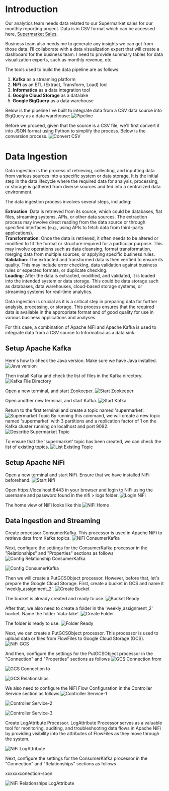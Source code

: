 # Introduction
Our analytics team needs data related to our Supermarket sales for our monthly reporting project. Data is in CSV format which can be accessed here, [Supermarket Sales](https://www.kaggle.com/datasets/aungpyaeap/supermarket-sales). 

Business team also needs me to generate any insights we can get from those data. I’ll collaborate with a data visualization expert that will create a dashboard for the business team. I need to provide summary tables for data visualization experts, such as monthly revenue, etc.

The tools used to build the data pipeline are as follows:

1. **Kafka** as a streaming platform
2. **NiFi** as an ETL (Extract, Transform, Load) tool
3. **Informatica** as a data integration tool
4. **Google Cloud Storage** as a datalake
5. **Google BigQuery** as a data warehouse


Below is the pipeline I've built to integrate data from a CSV data source into BigQuery as a data warehouse:
![Pipeline](https://github.com/aisyahputami/supermarket-sales/blob/main/weekly_assignment-2-pipeline.png)

Before we proceed, given that the source is a CSV file, we'll first convert it into JSON format using Python to simplify the process. Below is the conversion process.
![Convert CSV](https://github.com/aisyahputami/supermarket-sales/blob/main/ingestion-streaming/convert-csv-to-json.png)

# Data Ingestion
Data ingestion is the process of retrieving, collecting, and inputting data from various sources into a specific system or data storage. It is the initial step in the data lifecycle where the required data for analysis, processing, or storage is gathered from diverse sources and fed into a centralized data environment.

The data ingestion process involves several steps, including:

**Extraction**: Data is retrieved from its source, which could be databases, flat files, streaming systems, APIs, or other data sources. The extraction process may involve direct reading from the data source or through specified interfaces (e.g., using APIs to fetch data from third-party applications).<br>
**Transformation**: Once the data is retrieved, it often needs to be altered or modified to fit the format or structure required for a particular purpose. This may involve operations such as data cleansing, format transformation, merging data from multiple sources, or applying specific business rules.<br>
**Validation**: The extracted and transformed data is then verified to ensure its quality. This may include error checking, data validation against business rules or expected formats, or duplicate checking.<br>
**Loading**: After the data is extracted, modified, and validated, it is loaded into the intended system or data storage. This could be data storage such as databases, data warehouses, cloud-based storage systems, or streaming systems for real-time analytics.

Data ingestion is crucial as it is a critical step in preparing data for further analysis, processing, or storage. This process ensures that the required data is available in the appropriate format and of good quality for use in various business applications and analyses.

For this case, a combination of Apache NiFi and Apache Kafka is used to integrate data from a CSV source to Informatica as a data sink.

## Setup Apache Kafka
Here's how to check the Java version. Make sure we have Java installed.
![Java version](https://github.com/aisyahputami/supermarket-sales/blob/main/kafka-setup/java-version.png)

Then install Kafka and check the list of files in the Kafka directory.
![Kafka File Directory](https://github.com/aisyahputami/supermarket-sales/blob/main/kafka-setup/kafka-file-directory.png)

Open a new terminal, and start Zookeeper.
![Start Zookeeper](https://github.com/aisyahputami/supermarket-sales/blob/main/kafka-setup/start-zookeeper.png)

Open another new terminal, and start Kafka.
![Start Kafka](https://github.com/aisyahputami/supermarket-sales/blob/main/kafka-setup/start-kafka.png)

Return to the first terminal and create a topic named 'supermarket'.
![Supermarket Topic](https://github.com/aisyahputami/supermarket-sales/blob/main/kafka-setup/create-supermarket-topic.png)
By running this command, we will create a new topic named 'supermarket' with 3 partitions and a replication factor of 1 on the Kafka cluster running on localhost and port 9092.
![Describe Supermarket Topic](https://github.com/aisyahputami/supermarket-sales/blob/main/kafka-setup/describe-topic-supermarket.png)

To ensure that the 'supermarket' topic has been created, we can check the list of existing topics.
![List Existing Topic](https://github.com/aisyahputami/supermarket-sales/blob/main/kafka-setup/list-existing-topic.png)

## Setup Apache NiFi
Open a new terminal and start NiFi. Ensure that we have installed NiFi beforehand.
![Start Nifi](https://github.com/aisyahputami/supermarket-sales/blob/main/nifi-setup/start-nifi.png)

Open https://localhost:8443 in your browser and login to NiFi using the username and password found in the nifi > logs folder.
![Login NiFi](https://github.com/aisyahputami/supermarket-sales/blob/main/nifi-setup/login-nifi.png)

The home view of NiFi looks like this
![NiFi Home](https://github.com/aisyahputami/supermarket-sales/blob/main/nifi-setup/home-nifi.png)



## Data Ingestion and Streaming
Create processor ConsumerKafka. This processor is used in Apache NiFi to retrieve data from Kafka topics.
![NiFi ConsumerKafka](https://github.com/aisyahputami/supermarket-sales/blob/main/ingestion-streaming/consumer-kafka.png)

Next, configure the settings for the ConsumerKafka processor in the "Relationships" and "Properties" sections as follows
![Config Relationship ConsumerKafka](https://github.com/aisyahputami/supermarket-sales/blob/main/ingestion-streaming/config-consumer-kafka-relationship.png)

![Config ConsumerKafka](https://github.com/aisyahputami/supermarket-sales/blob/main/ingestion-streaming/config-consumer-kafka-properties.png)

Then we will create a PutGCSObject processor. However, before that, let's prepare the Google Cloud Storage. First, create a bucket in GCS and name it 'weekly_assignment_2'.
![Create Bucket](https://github.com/aisyahputami/supermarket-sales/blob/main/gcs/create-bucket.png)

The bucket is already created and ready to use.
![Bucket Ready](https://github.com/aisyahputami/supermarket-sales/blob/main/gcs/create-bucket.png)

After that, we also need to create a folder in the 'weekly_assignment_2' bucket. Name the folder 'data-lake'.
![Create Folder](https://github.com/aisyahputami/supermarket-sales/blob/main/gcs/create-data-lake.png)

The folder is ready to use.
![Folder Ready](https://github.com/aisyahputami/supermarket-sales/blob/main/gcs/data-lake-ready.png)

Next, we can create a PutGCSObject processor. This processor is used to upload data or files from FlowFiles to Google Cloud Storage (GCS).
![NiFi GCS](https://github.com/aisyahputami/supermarket-sales/blob/main/ingestion-streaming/put-gcs.png)

And then, configure the settings for the PutGCSObject processor in the "Connection" and "Properties" sections as follows
![GCS Connection from](https://github.com/aisyahputami/supermarket-sales/blob/main/ingestion-streaming/config-put-gcs-connection-from.png)

![GCS Connection to](https://github.com/aisyahputami/supermarket-sales/blob/main/ingestion-streaming/config-put-gcs-connection-to.png)

![GCS Relationships](https://github.com/aisyahputami/supermarket-sales/blob/main/ingestion-streaming/config-put-gcs-properties.png)

We also need to configure the NiFi Flow Configuration in the Controller Service section as follows
![Controller Service-1](https://github.com/aisyahputami/supermarket-sales/blob/main/ingestion-streaming/config-put-gcs-credentials-controller.png)

![Controller Service-2](https://github.com/aisyahputami/supermarket-sales/blob/main/ingestion-streaming/config-put-gcs-credentials-controller-2.png)

![Controller Service-3](https://github.com/aisyahputami/supermarket-sales/blob/main/ingestion-streaming/config-put-gcs-enable-controller.png)

Create LogAttribute Processor. LogAttribute Processor serves as a valuable tool for monitoring, auditing, and troubleshooting data flows in Apache NiFi by providing visibility into the attributes of FlowFiles as they move through the system.

![NiFi LogAttribute](https://github.com/aisyahputami/supermarket-sales/blob/main/ingestion-streaming/logattribute-processor.png)

Next, configure the settings for the ConsumerKafka processor in the "Connection" and "Relationships" sections as follows

xxxxxxconection-soon

![NiFi Relationships LogAttribute](https://github.com/aisyahputami/supermarket-sales/blob/main/ingestion-streaming/config-logattribute-relationship.png)






